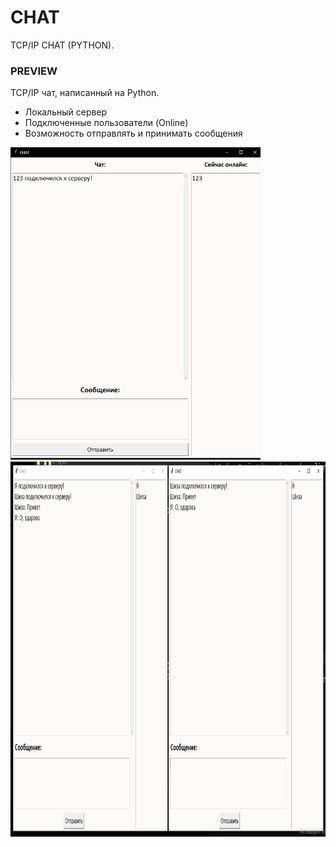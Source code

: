 # CHAT
TCP/IP CHAT (PYTHON). 
  
  

### PREVIEW

TCP/IP чат, написанный на Python. 

- Локальный сервер
- Подключенные пользователи (Online)
- Возможность отправлять и принимать сообщения

<img src="Preview/1.jpg" width="400px" height="500px"> 
<img src="Preview/2.jpg" width="1200px" height="600px">


